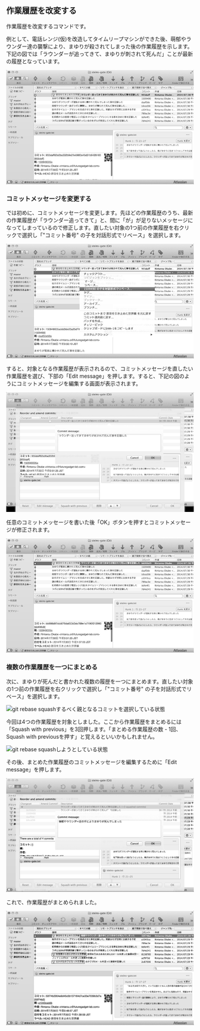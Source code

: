 作業履歴を改変する
------------------

作業履歴を改変するコマンドです。

例として、電話レンジ(仮)を改造してタイムリープマシンができた後、萌郁やラウンダー達の襲撃により、まゆりが殺されてしまった後の作業履歴を示します。下記の図では「ラウンダーが追ってきて、まゆりが刺されて死んだ」ことが最新の履歴となっています。

![まゆりが何度も死んでしまったときの作業履歴](images/ch3/git-rebase-message-edit-before.jpg)

### コミットメッセージを変更する

では初めに、コミットメッセージを変更します。先ほどの作業履歴のうち、最新の作業履歴が「ラウンダー追ってきて」と、間に「が」が足りないメッセージになってしまっているので修正します。直したい対象の1つ前の作業履歴を右クリックで選択し「"コミット番号"
の子を対話形式でリベース」を選択します。

![対話形式でリベースを選択している状態](images/ch3/git-rebase-message-edit-select.jpg)

すると、対象となる作業履歴が表示されるので、コミットメッセージを直したい作業履歴を選び、下部の「Edit
message」を押します。すると、下記の図のようにコミットメッセージを編集する画面が表示されます。

![コミットメッセージを編集している状態](images/ch3/git-rebase-message-edit-now.jpg)

任意のコミットメッセージを書いた後「OK」ボタンを押すとコミットメッセージが修正されます。

![コミットメッセージを編集し終えた状態](images/ch3/git-rebase-message-edit-after.jpg)

### 複数の作業履歴を一つにまとめる

次に、まゆりが死んだと書かれた複数の履歴を一つにまとめます。直したい対象の1つ前の作業履歴を右クリックで選択し「"コミット番号"
の子を対話形式でリベース」を選択します。

![git rebase
squashするべく親となるコミットを選択している状態](images/ch3/git-rebase-squash-right-click.jpg)

今回は4つの作業履歴を対象としました。ここから作業履歴をまとめるには「Squash
with previous」を3回押します。「まとめる作業履歴の数 - 1回、Squash with
previousを押す」と覚えるといいかもしれません。

![git rebase
squashしようとしている状態](images/ch3/git-rebase-squash-before.jpg)

その後、まとめた作業履歴のコミットメッセージを編集するために「Edit
message」を押します。

![コミットをまとめた後コミットメッセージを編集している状態](images/ch3/git-rebase-squash-message-edit.jpg)

これで、作業履歴がまとめられました。

![git rebase squashした状態](images/ch3/git-rebase-squash-after.jpg)
